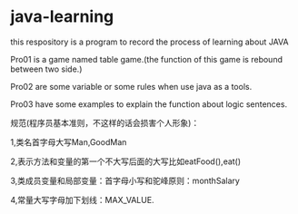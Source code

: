 # java-learning

this respository is a program to record the process of learning about JAVA

Pro01 is a game named table game.(the function of this game is rebound between two side.)

Pro02 are some variable or some rules when use java as a tools.

Pro03 have some examples to explain the function about logic sentences.





规范(程序员基本准则，不这样的话会损害个人形象)：


1,类名首字母大写Man,GoodMan

2,表示方法和变量的第一个不大写后面的大写比如eatFood(),eat()

3,类成员变量和局部变量：首字母小写和驼峰原则：monthSalary

4,常量大写字母加下划线：MAX_VALUE.
